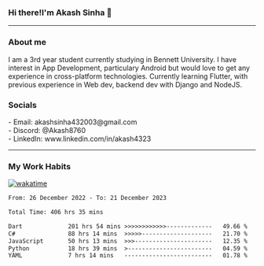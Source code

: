 <h3>Hi there!I'm Akash Sinha 👋</h3>

--- 

<h3>About me</h3>
I am a 3rd year student currently studying in Bennett University. I have interest in App Development, particulary Android but would love to get any experience in cross-platform technologies. Currently learning Flutter, with previous experience in Web dev, backend dev with Django and NodeJS.

<h3>Socials</h3>
 - Email: akashsinha432003@gmail.com<br>
 - Discord: @Akash8760<br>
 - LinkedIn: www.linkedin.com/in/akash4323<br>


---

<h3>My Work Habits</h3>

[![wakatime](https://wakatime.com/badge/user/938b2951-49cf-4810-9b9e-c17cde3d3343.svg)](https://wakatime.com/@938b2951-49cf-4810-9b9e-c17cde3d3343)

<!--START_SECTION:waka-->

```txt
From: 26 December 2022 - To: 21 December 2023

Total Time: 406 hrs 35 mins

Dart             201 hrs 54 mins >>>>>>>>>>>>-------------   49.66 %
C#               88 hrs 14 mins  >>>>>--------------------   21.70 %
JavaScript       50 hrs 13 mins  >>>----------------------   12.35 %
Python           18 hrs 39 mins  >------------------------   04.59 %
YAML             7 hrs 14 mins   -------------------------   01.78 %
```

<!--END_SECTION:waka-->

